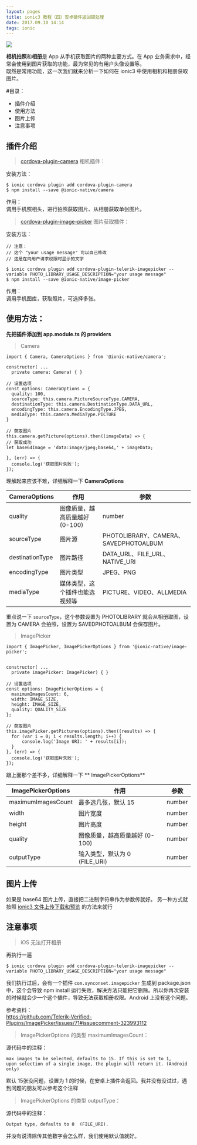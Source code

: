 ```yaml
---
layout: pages
title: ionic3 教程（四）安卓硬件返回键处理
date: 2017.09.10 14:14
tags: ionic
---
```


![](http://upload-images.jianshu.io/upload_images/2024647-4cc6982b140505b9.jpg?imageMogr2/auto-orient/strip%7CimageView2/2/w/1240)

**相机拍照**和**相册**是 App 从手机获取图片的两种主要方式。在 App 业务需求中，经常会使用到图片获取的功能，最为常见的有用户头像设置等。  
既然是常用功能，这一次我们就来分析一下如何在 ionic3 中使用相机和相册获取图片。

#目录：
- 插件介绍
- 使用方法
- 图片上传
- 注意事项

插件介绍
---
> [cordova-plugin-camera](https://github.com/apache/cordova-plugin-camera) 相机插件：

<!-- more -->

安装方法：

    $ ionic cordova plugin add cordova-plugin-camera
    $ npm install --save @ionic-native/camera

作用：    
调用手机照相头，进行拍照获取图片、从相册获取单张图片。

> [cordova-plugin-image-picker](https://github.com/wymsee/cordova-imagePicker) 图片获取插件：

安装方法：

    // 注意： 
    // 这个 "your usage message" 可以自己修改
    // 这是在向用户请求权限时显示的文字

    $ ionic cordova plugin add cordova-plugin-telerik-imagepicker --variable PHOTO_LIBRARY_USAGE_DESCRIPTION="your usage message"
    $ npm install --save @ionic-native/image-picker

作用：  
调用手机图库，获取照片，可选择多张。

使用方法：
---
**先把插件添加到 app.module.ts 的 providers**
> Camera

    import { Camera, CameraOptions } from '@ionic-native/camera';

    constructor( ...
      private camera: Camera) { }

    // 设置选项
    const options: CameraOptions = {
      quality: 100,
      sourceType: this.camera.PictureSourceType.CAMERA,
      destinationType: this.camera.DestinationType.DATA_URL,
      encodingType: this.camera.EncodingType.JPEG,
      mediaType: this.camera.MediaType.PICTURE
    }

    // 获取图片
    this.camera.getPicture(options).then((imageData) => {
    // 获取成功
    let base64Image = 'data:image/jpeg;base64,' + imageData;

    }, (err) => {
      console.log('获取图片失败');
    });

理解起来应该不难，详细解释一下 **CameraOptions**

CameraOptions  | 作用 | 参数 |
----  |------    |----     
quality | 图像质量，越高质量越好 (0-100) | number  
sourceType | 图片源 | PHOTOLIBRARY、CAMERA、SAVEDPHOTOALBUM  
destinationType | 图片路径  | DATA_URL、FILE_URL、NATIVE_URI  
encodingType  | 图片类型  | JPEG、PNG  
mediaType | 媒体类型，这个插件也能选视频等 | PICTURE、VIDEO、ALLMEDIA |

重点说一下 `sourceType`，这个参数设置为 PHOTOLIBRARY 就会从相册取图，设置为 CAMERA 会拍照，设置为 SAVEDPHOTOALBUM 会保存图片。

> ImagePicker


    import { ImagePicker, ImagePickerOptions } from '@ionic-native/image-picker';


    constructor( ...
      private imagePicker: ImagePicker) { }

    // 设置选项
    const options: ImagePickerOptions = {
      maximumImagesCount: 6,
      width: IMAGE_SIZE,
      height: IMAGE_SIZE,
      quality: QUALITY_SIZE
    };

    // 获取图片
    this.imagePicker.getPictures(options).then((results) => {
      for (var i = 0; i < results.length; i++) {
          console.log('Image URI: ' + results[i]);
      }
    }, (err) => {
      console.log('获取图片失败');
    });

跟上面那个差不多，详细解释一下 ** ImagePickerOptions**

ImagePickerOptions  | 作用 | 参数 
---- |------    |----  
maximumImagesCount | 最多选几张，默认 15 | number 
width | 图片宽度 | number 
height | 图片高度  | number 
quality | 图像质量，越高质量越好 (0-100) | number 
outputType | 输入类型，默认为 0 (FILE_URI) | number 

图片上传
---
如果是 base64 图片上传，直接把二进制字符串作为参数传就好。
另一种方式就按照 [ionic3 文件上传下载和预览](http://www.jianshu.com/p/e5631e241a73) 的方法来就行

注意事项
---
> iOS 无法打开相册

再执行一遍

    $ ionic cordova plugin add cordova-plugin-telerik-imagepicker --variable PHOTO_LIBRARY_USAGE_DESCRIPTION="your usage message"

我们执行过后，会有一个插件 `com.synconset.imagepicker` 生成到 package.json 中，这个会导致 npm install 运行失败，解决方法只能把它删除。所以你再次安装的时候就会少一个这个插件，导致无法获取相册权限。Android 上没有这个问题。

参考资料：  
https://github.com/Telerik-Verified-Plugins/ImagePicker/issues/71#issuecomment-323993112

> ImagePickerOptions 的类型 maximumImagesCount：

源代码中的注释：

    max images to be selected, defaults to 15. If this is set to 1, 
    upon selection of a single image, the plugin will return it. (Android only)

默认 15张没问题，设置为 1 的时候，在安卓上插件会返回。我并没有没试过，遇到问题的朋友可以参考这个注释

> ImagePickerOptions 的类型 outputType：

源代码中的注释：

    Output type, defaults to 0  (FILE_URI).

并没有说清除传其他数字会怎么样，我们使用默认值就好。
